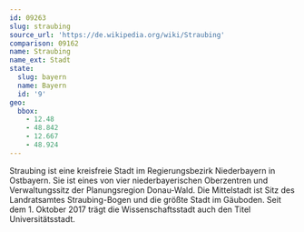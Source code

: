 ```yaml
---
id: 09263
slug: straubing
source_url: 'https://de.wikipedia.org/wiki/Straubing'
comparison: 09162
name: Straubing
name_ext: Stadt
state:
  slug: bayern
  name: Bayern
  id: '9'
geo:
  bbox:
    - 12.48
    - 48.842
    - 12.667
    - 48.924
---
```


Straubing ist eine kreisfreie Stadt im Regierungsbezirk Niederbayern in Ostbayern. Sie ist eines von vier niederbayerischen Oberzentren und Verwaltungssitz der Planungsregion Donau-Wald. Die Mittelstadt ist Sitz des Landratsamtes Straubing-Bogen und die größte Stadt im Gäuboden. Seit dem 1. Oktober 2017 trägt die Wissenschaftsstadt auch den Titel Universitätsstadt.
